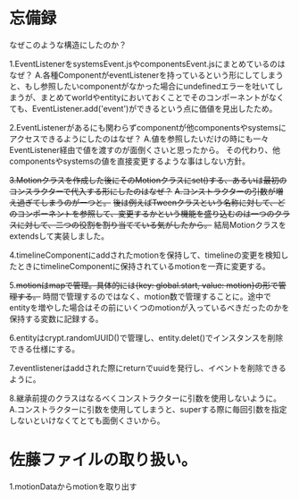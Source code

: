 # 忘備録

なぜこのような構造にしたのか？

1.EventListenerをsystemsEvent.jsやcomponentsEvent.jsにまとめているのはなぜ？
A.各種ComponentがeventListenerを持っているという形にしてしまうと、もし参照したいcomponentがなかった場合にundefinedエラーを吐いてしまうが、まとめてworldやentityにおいておくことでそのコンポーネントがなくても、EventListener.add('event')ができるという点に価値を見出したため。

2.EventListenerがあるにも関わらずcomponentが他componentsやsystemsにアクセスできるようにしたのはなぜ？
A.値を参照したいだけの時にも一々EventListener経由で値を渡すのが面倒くさいと思ったから。
その代わり、他componentsやsystemsの値を直接変更するような事はしない方針。

~~3.Motionクラスを作成した後にそのMotionクラスにset()する、あるいは最初のコンスラクターで代入する形にしたのはなぜ？~~
~~A.コンストラクターの引数が増え過ぎてしまうのが一つと。~~
~~後は例えばTweenクラスという名称に対して、どのコンポーネントを参照して、変更するかという機能を盛り込むのは一つのクラスに対して、二つの役割を割り当てている気がしたから。~~
結局Motionクラスをextendsして実装しました。

4.timelineComponentにaddされたmotionを保持して、timelineの変更を検知したときにtimelineComponentに保持されているmotionを一斉に変更する。

5.~~motionはmapで管理。具体的には{key: global.start, value: motion}の形で管理する。~~
時間で管理するのではなく、motion数で管理することに。途中でentityを増やした場合はその前にいくつのmotionが入っているべきだったのかを保持する変数に記録する。

6.entityはcrypt.randomUUID()で管理し、entity.delet()でインスタンスを削除できる仕様にする。

7.eventlistenerはaddされた際にreturnでuuidを発行し、イベントを削除できるように。

8.継承前提のクラスはなるべくコンストラクターに引数を使用しないように。
A.コンストラクターに引数を使用してしまうと、superする際に毎回引数を指定しないといけなくてとても面倒くさいから。

# 佐藤ファイルの取り扱い。
1.motionDataからmotionを取り出す
